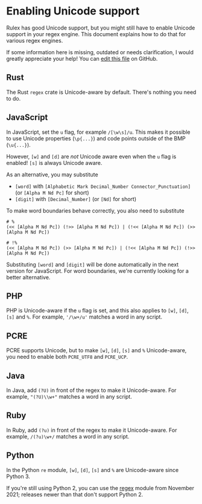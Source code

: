 # Enabling Unicode support

Rulex has good Unicode support, but you might still have to enable Unicode support in your regex
engine. This document explains how to do that for various regex engines.

If some information here is missing, outdated or needs clarification, I would greatly appreciate
your help! You can
[edit this file](https://github.com/Aloso/rulex/tree/main/book/src/enabling-unicode-support.md) on
GitHub.

## Rust

The Rust `regex` crate is Unicode-aware by default. There's nothing you need to do.

## JavaScript

In JavaScript, set the `u` flag, for example <regexp>`/[\w\s]/u`. This makes it possible to use
Unicode properties (<regexp>`\p{...}`) and code points outside of the BMP (<regexp>`\u{...}`).

However, <rulex>`[w]` and <rulex>`[d]` are _not_ Unicode aware even when the `u` flag is enabled!
<rulex>`[s]` is always Unicode aware.

As an alternative, you may substitute

- <rulex>`[word]` with <rulex>`[Alphabetic Mark Decimal_Number Connector_Punctuation]`
  (or <rulex>`[Alpha M Nd Pc]` for short)
- <rulex>`[digit]` with <rulex>`[Decimal_Number]` (or <rulex>`[Nd]` for short)

To make word boundaries behave correctly, you also need to substitute

```rulex
# %
(<< [Alpha M Nd Pc]) (!>> [Alpha M Nd Pc]) | (!<< [Alpha M Nd Pc]) (>> [Alpha M Nd Pc])

# !%
(<< [Alpha M Nd Pc]) (>> [Alpha M Nd Pc]) | (!<< [Alpha M Nd Pc]) (!>> [Alpha M Nd Pc])
```

Substituting <rulex>`[word]` and <rulex>`[digit]` will be done automatically in the next version
for JavaScript. For word boundaries, we're currently looking for a better alternative.

## PHP

PHP is Unicode-aware if the `u` flag is set, and this also applies to <rulex>`[w]`, <rulex>`[d]`,
<rulex>`[s]` and <rulex>`%`. For example, <rulex>`'/\w+/u'` matches a word in any script.

## PCRE

PCRE supports Unicode, but to make <rulex>`[w]`, <rulex>`[d]`, <rulex>`[s]` and <rulex>`%`
Unicode-aware, you need to enable both `PCRE_UTF8` and `PCRE_UCP`.

## Java

In Java, add <regexp>`(?U)` in front of the regex to make it Unicode-aware. For example,
`"(?U)\\w+"` matches a word in any script.

## Ruby

In Ruby, add <regexp>`(?u)` in front of the regex to make it Unicode-aware. For example,
<regexp>`/(?u)\w+/` matches a word in any script.

## Python

In the Python `re` module, <rulex>`[w]`, <rulex>`[d]`, <rulex>`[s]` and <rulex>`%` are
Unicode-aware since Python 3.

If you're still using Python 2, you can use the [regex](https://pypi.org/project/regex/2021.11.10/)
module from November 2021; releases newer than that don't support Python 2.
